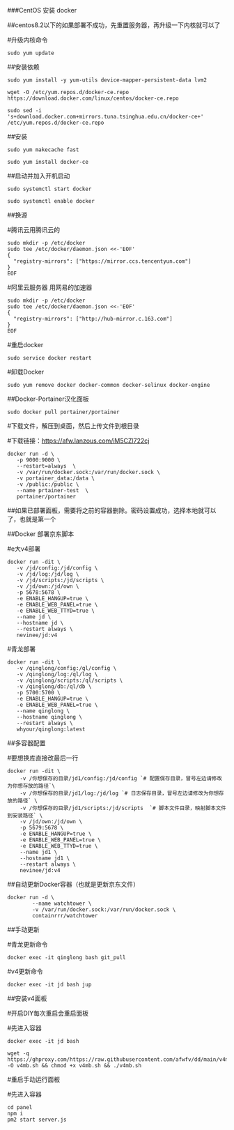 ###CentOS 安装 docker

##centos8.2以下的如果部署不成功，先重置服务器，再升级一下内核就可以了

#升级内核命令
```
sudo yum update
```
##安装依赖
```
sudo yum install -y yum-utils device-mapper-persistent-data lvm2

wget -O /etc/yum.repos.d/docker-ce.repo https://download.docker.com/linux/centos/docker-ce.repo

sudo sed -i 's+download.docker.com+mirrors.tuna.tsinghua.edu.cn/docker-ce+' /etc/yum.repos.d/docker-ce.repo
```
##安装
```
sudo yum makecache fast

sudo yum install docker-ce
```
##启动并加入开机启动
```
sudo systemctl start docker

sudo systemctl enable docker
```
##换源

#腾讯云用腾讯云的
```
sudo mkdir -p /etc/docker
sudo tee /etc/docker/daemon.json <<-'EOF'
{
  "registry-mirrors": ["https://mirror.ccs.tencentyun.com"]
}
EOF
```
#阿里云服务器 用网易的加速器
```
sudo mkdir -p /etc/docker
sudo tee /etc/docker/daemon.json <<-'EOF'
{
  "registry-mirrors": ["http://hub-mirror.c.163.com"]
}
EOF
```
#重启docker
```
sudo service docker restart
```
#卸载Docker
```
sudo yum remove docker docker-common docker-selinux docker-engine
```
##Docker-Portainer汉化面板
```
sudo docker pull portainer/portainer
```
#下载文件，解压到桌面，然后上传文件到根目录

#下载链接：https://afw.lanzous.com/iM5CZl722cj
```
docker run -d \
   -p 9000:9000 \
   --restart=always  \
   -v /var/run/docker.sock:/var/run/docker.sock \
   -v portainer_data:/data \
   -v /public:/public \
   --name prtainer-test  \
   portainer/portainer
```
##如果已部署面板，需要将之前的容器删除。密码设置成功，选择本地就可以了，也就是第一个

##Docker 部署京东脚本

#e大v4部署
```
docker run -dit \
   -v /jd/config:/jd/config \
   -v /jd/log:/jd/log \
   -v /jd/scripts:/jd/scripts \
   -v /jd/own:/jd/own \
   -p 5678:5678 \
   -e ENABLE_HANGUP=true \
   -e ENABLE_WEB_PANEL=true \
   -e ENABLE_WEB_TTYD=true \
   --name jd \
   --hostname jd \
   --restart always \
   nevinee/jd:v4
```
#青龙部署
```
docker run -dit \
   -v /qinglong/config:/ql/config \
   -v /qinglong/log:/ql/log \
   -v /qinglong/scripts:/ql/scripts \
   -v /qinglong/db:/ql/db \
   -p 5700:5700 \
   -e ENABLE_HANGUP=true \
   -e ENABLE_WEB_PANEL=true \
   --name qinglong \
   --hostname qinglong \
   --restart always \
   whyour/qinglong:latest
```

##多容器配置

#要想换库直接改最后一行
```
docker run -dit \
    -v /你想保存的目录/jd1/config:/jd/config `# 配置保存目录，冒号左边请修改为你想存放的路径`\
    -v /你想保存的目录/jd1/log:/jd/log `# 日志保存目录，冒号左边请修改为你想存放的路径` \
    -v /你想保存的目录/jd1/scripts:/jd/scripts  `# 脚本文件目录，映射脚本文件到安装路径` \
    -v /jd/own:/jd/own \
    -p 5679:5678 \
    -e ENABLE_HANGUP=true \
    -e ENABLE_WEB_PANEL=true \
    -e ENABLE_WEB_TTYD=true \
    --name jd1 \
    --hostname jd1 \
    --restart always \
    nevinee/jd:v4
```

##自动更新Docker容器（也就是更新京东文件）
```
docker run -d \
        --name watchtower \
        -v /var/run/docker.sock:/var/run/docker.sock \
        containrrr/watchtower
```
##手动更新

#青龙更新命令
```
docker exec -it qinglong bash git_pull
```
#v4更新命令
```
docker exec -it jd bash jup
```
##安装v4面板

#开启DIY每次重启会重启面板

#先进入容器

```
docker exec -it jd bash
```
```
wget -q https://ghproxy.com/https://raw.githubusercontent.com/afwfv/dd/main/v4mb.sh -O v4mb.sh && chmod +x v4mb.sh && ./v4mb.sh
```
#重启手动运行面板

#先进入容器
```
cd panel
npm i
pm2 start server.js
```
